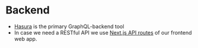 # Backend

- [Hasura](https://hasura.io/) is the primary GraphQL-backend tool
- In case we need a RESTful API we use [Next.js API routes](https://nextjs.org/docs/api-routes/introduction) of our frontend web app.